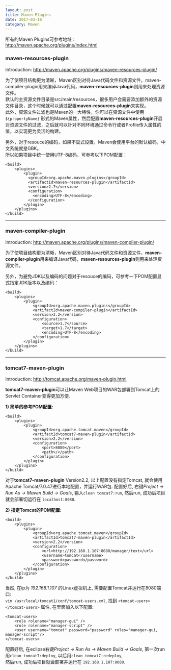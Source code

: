 ```yaml
---
layout: post
title: Maven Plugins
date: 2017-03-18
category: Maven
---
```


所有的Maven Plugins可参考地址：<a href="http://maven.apache.org/plugins/index.html" target="_blank">http://maven.apache.org/plugins/index.html</a>  

### **maven-resources-plugin**
Introduction: <a href="http://maven.apache.org/plugins/maven-resources-plugin/" target="_blank">http://maven.apache.org/plugins/maven-resources-plugin/</a>

为了使项目结构更为清晰，Maven区别对待Java代码文件和资源文件，maven-compiler-plugin用来编译Java代码，**maven-resources-plugin**则用来处理资源文件。  
默认的主资源文件目录是src/main/resources，很多用户会需要添加额外的资源文件目录，这个时候就可以通过配置**maven-resources-plugin**来实现。  
此外，资源文件过滤也是Maven的一大特性，你可以在资源文件中使用 `${propertyName}` 形式的Maven属性，然后配置**maven-resources-plugin**开启对资源文件的过滤，之后就可以针对不同环境通过命令行或者Profile传入属性的值，以实现更为灵活的构建。

另外，对于resouce的编码，如果不显式设置，Maven会使用平台的默认编码，中文系统就是GBK。  
所以如果项目中统一使用UTF-8编码，可参考以下POM配置：
```
<build>
	<plugins>
		<plugin>
		  <groupId>org.apache.maven.plugins</groupId>
		  <artifactId>maven-resources-plugin</artifactId>
		  <version>2.7</version>
		  <configuration>
		    <encoding>UTF-8</encoding>
		  </configuration>
		</plugin>
	</plugins>
</build>
```

---

### **maven-compiler-plugin** 
Introduction: <a href="http://maven.apache.org/plugins/maven-compiler-plugin/" target="_blank">http://maven.apache.org/plugins/maven-compiler-plugin/</a>

为了使项目结构更为清晰，Maven区别对待Java代码文件和资源文件，**maven-compiler-plugin**用来编译Java代码，**maven-resources-plugin**则用来处理资源文件。

另外，为避免JDK以及编码的问题对于resouce的编码，可参考一下POM配置显式指定JDK版本以及编码：
```
<build>
	<plugins>
		<plugin>
			<groupId>org.apache.maven.plugins</groupId>
			<artifactId>maven-compiler-plugin</artifactId>
			<version>3.2</version>
			<configuration>
				<source>1.7</source>
				<target>1.7</target>
				<encoding>UTF-8</encoding>
			</configuration>
		</plugin>
	</plugins>
</build>
```

---

### **tomcat7-maven-plugin**  
Introduction: <a href="http://tomcat.apache.org/maven-plugin.html" target="_blank">http://tomcat.apache.org/maven-plugin.html</a>

**tomcat7-maven-plugin**可以让Maven Web项目的WAR包部署到Tomcat上的Servlet Container变得更加方便.

**1) 简单的参考POM配置:**  
```
<build>
	<plugins>
		<plugin>
			<groupId>org.apache.tomcat.maven</groupId>
			<artifactId>tomcat7-maven-plugin</artifactId>
			<version>2.2</version>
			<configuration>
				<port>8080</port>
				<path>/</path>
			</configuration>
		</plugin>
	</plugins>
</build>
```  
对于**tomcat7-maven-plugin** Version2.2, 以上配置没有指定Tomcat, 就会使用Apache Tomcat/7.0.47进行本地配置，并运行WAR包.
配置好后, 右键*Project -> Run As -> Maven Build -> Goals*, 输入`clean tomcat7:run`, 然后run, 成功后项目就会部署切运行在 `localhost:8080`.

**2) 指定Tomcat的POM配置:**  
```
<build>
	<plugins>
		<plugin>
			<groupId>org.apache.tomcat.maven</groupId>
			<artifactId>tomcat7-maven-plugin</artifactId>
			<version>2.2</version>
			<configuration>
				<url>http://192.168.1.107:8080/manager/text</url>
				<username>tomcat</username>
				<password>password</password>
			</configuration>
		</plugin>
	</plugins>
</build>
```  
当然, 在ip为 *192.168.1.107* 的Linux虚拟机上, 需要配置Tomcat并运行在8080端口:  
`vim /usr/local/tomcat1/conf/tomcat-users.xml`, 找到 `<tomcat-users></tomcat-users>` 属性, 在里面加入以下配置:  
```
<tomcat-users>
	<role rolename="manager-gui" />
	<role rolename="manager-script" />
	<user username="tomcat" password="password" roles="manager-gui, manager-script"/>
</tomcat-users>
```  
配置好后, 在eclipse右键*Project -> Run As -> Maven Build -> Goals*, 第一次run用`clean tomcat7:deploy`, 以后用`clean tomcat7:redeploy`,  
然后run, 成功后项目就会部署并运行在 `192.168.1.107:8080`.